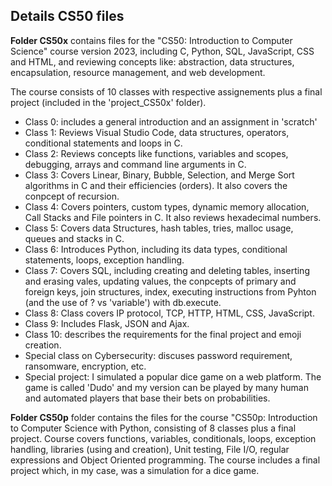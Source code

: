 ## Details CS50 files

**Folder CS50x** contains files for the "CS50: Introduction to Computer Science" course version 2023, including C, Python, SQL, JavaScript, CSS and HTML, and reviewing concepts like: abstraction, data structures, encapsulation, resource management, and web development. 

The course consists of 10 classes with respective assignements plus a final project (included in the 'project_CS50x' folder). 

- Class 0: includes a general introduction and an assignment in 'scratch'
- Class 1: Reviews Visual Studio Code, data structures, operators, conditional statements and loops in C.
- Class 2: Reviews concepts like functions, variables and scopes, debugging, arrays and command line arguments in C.
- Class 3: Covers Linear, Binary, Bubble, Selection, and Merge Sort algorithms in C and their efficiencies (orders). It also covers the conpcept of recursion.
- Class 4: Covers pointers, custom types, dynamic memory allocation, Call Stacks and File pointers in C. It also reviews hexadecimal numbers.
- Class 5: Covers data Structures, hash tables, tries, malloc usage, queues and stacks in C.
- Class 6: Introduces Python, including its data types, conditional statements, loops, exception handling.
- Class 7: Covers SQL, including creating and deleting tables, inserting and erasing vales, updating values, the conpcepts of primary and foreign keys, join structures, index, executing instructions from Pyhton (and the use of ? vs 'variable') with db.execute.
- Class 8: Class covers IP protocol, TCP, HTTP, HTML, CSS, JavaScript.
- Class 9: Includes Flask, JSON and Ajax.
- Class 10: describes the requirements for the final project and emoji creation.
- Special class on Cybersecurity: discuses password requirement, ransomware, encryption, etc.
- Special project: I simulated a popular dice game on a web platform. The game is called 'Dudo' and my version can be played by many human and automated players that base their bets on probabilities.


**Folder CS50p** folder contains the files for the course "CS50p: Introduction to Computer Science with Python, consisting of 8 classes plus a final project. Course covers functions, variables, conditionals, loops, exception handling, libraries (using and creation), Unit testing, File I/O, regular expressions and Object Oriented programming. 
The course includes a final project which, in my case, was a simulation for a dice game.
